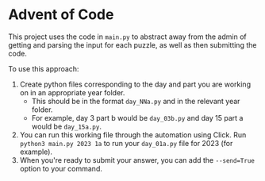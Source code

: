 # Advent of Code

This project uses the code in `main.py` to abstract away from the admin of getting and parsing the input for each puzzle, as well as then submitting the code.

To use this approach:

1. Create python files corresponding to the day and part you are working on in an appropriate year folder.
   - This should be in the format `day_NNa.py` and in the relevant year folder.
   - For example, day 3 part b would be `day_03b.py` and day 15 part a would be `day_15a.py`.
2. You can run this working file through the automation using Click. Run `python3 main.py 2023 1a` to run your `day_01a.py` file for 2023 (for example).
3. When you're ready to submit your answer, you can add the `--send=True` option to your command.
